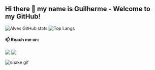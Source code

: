 ## Hi there 👋 my name is Guilherme - Welcome to my GitHub!

![Alves GitHub stats](https://github-readme-stats.vercel.app/api?username=gui1416&show_icons=true&theme=dracula)
![Top Langs](https://github-readme-stats.vercel.app/api/top-langs/?username=gui1416&layout=compact&theme=dracula)


#### 📫 Reach me on:

<div> 

  <a href = "mailto:guilhermerm2005@gmail.com"><img src="https://img.shields.io/badge/-Gmail-%23333?style=for-the-badge&logo=gmail&logoColor=white" target="_blank"></a>
  <a href="https://www.linkedin.com/in/guilherme-rabelo-3aa160294/" target="_blank"><img src="https://img.shields.io/badge/-LinkedIn-%230077B5?style=for-the-badge&logo=linkedin&logoColor=white" target="_blank"></a> 

![snake gif](https://github.com/gui1416/gui1416/blob/output/github-contribution-grid-snake.svg)

